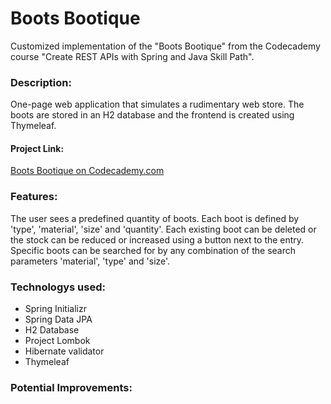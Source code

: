 Boots Bootique
=================

Customized implementation of the "Boots Bootique" from the Codecademy course "Create REST APIs with Spring and Java Skill Path".

### Description:
One-page web application that simulates a rudimentary web store. The boots are stored in an H2 database and the frontend is created using Thymeleaf.

#### Project Link:
[Boots Bootique on Codecademy.com](https://www.codecademy.com/paths/create-rest-apis-with-spring-and-java/tracks/spring-apis-data-with-jpa/modules/spring-data-and-jpa/projects/spring-data-jpa-the-boots-bootique)

### Features:
The user sees a predefined quantity of boots. Each boot is defined by 'type', 'material', 'size' and 'quantity'.
Each existing boot can be deleted or the stock can be reduced or increased using a button next to the entry.
Specific boots can be searched for by any combination of the search parameters 'material', 'type' and 'size'.

### Technologys used:
+ Spring Initializr
+ Spring Data JPA
+ H2 Database
+ Project Lombok
+ Hibernate validator
+ Thymeleaf

### Potential Improvements:
